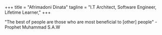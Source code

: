 +++
title = "Afrimadoni Dinata"
tagline = "I.T Architect, Software Engineer, Lifetime Learner,"
+++

"The best of people are those who are most beneficial to [other] people" - Prophet Muhammad S.A.W